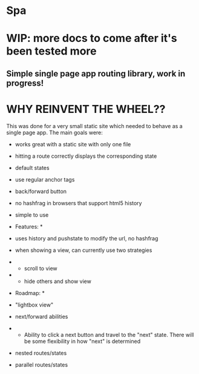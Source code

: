 # Spa
# WIP: more docs to come after it's been tested more
## Simple single page app routing library, work in progress!

# WHY REINVENT THE WHEEL??

This was done for a very small static site which needed to behave as a single page app. The main goals were:

* works great with a static site with only one file
* hitting a route correctly displays the corresponding state
* default states
* use regular anchor tags
* back/forward button
* no hashfrag in browsers that support html5 history
* simple to use


* Features: * 

* uses history and pushstate to modify the url, no hashfrag
* when showing a view, can currently use two strategies
* * scroll to view
* * hide others and show view

* Roadmap: * 

* "lightbox view"
* next/forward abilities
* * Ability to click a next button and travel to the "next" state. There will be some flexibility in how "next" is determined
* nested routes/states
* parallel routes/states
